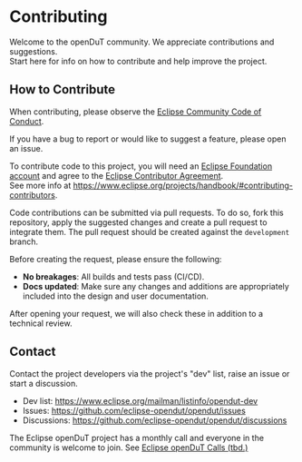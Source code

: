 # Contributing

Welcome to the openDuT community. We appreciate contributions and suggestions.  
Start here for info on how to contribute and help improve the project.

## How to Contribute

When contributing, please observe the [Eclipse Community Code of Conduct](./CODE_OF_CONDUCT.md).

If you have a bug to report or would like to suggest a feature, please open an issue.

To contribute code to this project, you will need an [Eclipse Foundation account](https://accounts.eclipse.org/) and agree to the [Eclipse Contributor Agreement](https://www.eclipse.org/legal/ECA.php).  
See more info at <https://www.eclipse.org/projects/handbook/#contributing-contributors>.

Code contributions can be submitted via pull requests.
To do so, fork this repository, apply the suggested changes and create a pull request to integrate them.
The pull request should be created against the `development` branch.

Before creating the request, please ensure the following:

- **No breakages**: All builds and tests pass (CI/CD).
- **Docs updated**: Make sure any changes and additions are appropriately included into the design and user documentation.

After opening your request, we will also check these in addition to a technical review.

## Contact

Contact the project developers via the project's "dev" list, raise an issue or start a discussion.

* Dev list: https://www.eclipse.org/mailman/listinfo/opendut-dev
* Issues: https://github.com/eclipse-opendut/opendut/issues
* Discussions: https://github.com/eclipse-opendut/opendut/discussions

The Eclipse openDuT project has a monthly call and everyone in the community is welcome to join.
See [Eclipse openDuT Calls (tbd.)](https://example.com)
